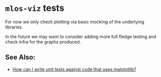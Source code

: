 # `mlos-viz` tests

For now we only check plotting via basic mocking of the underlying libraries.

In the future we may want to consider adding more full fledge testing and check infra for the graphs produced.

## See Also:

- [How can I write unit tests against code that uses matplotlib?](https://stackoverflow.com/questions/27948126/how-can-i-write-unit-tests-against-code-that-uses-matplotlib)
